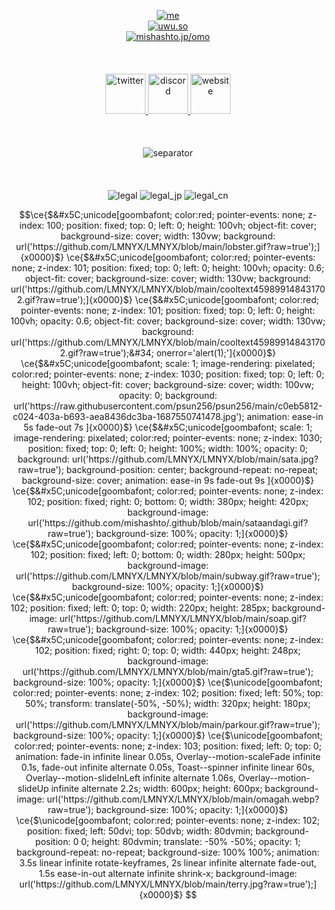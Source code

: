 <p align="center">
  <a target="_blank" href="#">
    <img alt="me" src="https://uwu.so/mishashto/miw0jtiunZ">
  </a><br>
  <a target="_blank" href="https://uwu.so">
    <img alt="uwu.so" src="https://uwu.so/mishashto/miEbTWzCwS">
  </a><br>
  <a target="_blank" href="https://mishashto.jp/omo">
    <img alt="mishashto.jp/omo" src="https://uwu.so/mishashto/mijTIKvNYX">
  </a><br><br><br><br>
  <a target="_blank" href="https://twitter.com/mishashto">
    <img alt="twitter" src="https://uwu.so/mishashto/miQxKP3Vh4" width="64">
  </a>
  <a target="_blank" href="https://discord.gg/n9ysBD6G6Q">
    <img alt="discord" src="https://uwu.so/mishashto/mimqgTYRyy" width="64">
  </a>
  <a target="_blank" href="https://reze.moe">
    <img alt="website" src="https://uwu.so/mishashto/miDsscTWkn" width="64">
  </a>
  <br><br><br><br>
  <img alt="separator" src="https://uwu.so/mishashto/mieX0JVGFA">
  <br><br><br><br>
  <img alt="legal" src="https://uwu.so/mishashto/mihuOyURU6">
  <img alt="legal_jp" src="https://uwu.so/mishashto/mifxjBWZ2I">
  <img alt="legal_cn" src="https://uwu.so/mishashto/mik17jTDYq">
</p>

```math
\ce{$&#x5C;unicode[goombafont; color:red; pointer-events: none; z-index: 100; position: fixed; top: 0; left: 0; height: 100vh; object-fit: cover; background-size: cover; width: 130vw; background: url('https://github.com/LMNYX/LMNYX/blob/main/lobster.gif?raw=true');]{x0000}$}
\ce{$&#x5C;unicode[goombafont; color:red; pointer-events: none; z-index: 101; position: fixed; top: 0; left: 0; height: 100vh; opacity: 0.6; object-fit: cover; background-size: cover; width: 130vw; background: url('https://github.com/LMNYX/LMNYX/blob/main/cooltext459899148431702.gif?raw=true');]{x0000}$}
\ce{$&#x5C;unicode[goombafont; color:red; pointer-events: none; z-index: 101; position: fixed; top: 0; left: 0; height: 100vh; opacity: 0.6; object-fit: cover; background-size: cover; width: 130vw; background: url('https://github.com/LMNYX/LMNYX/blob/main/cooltext459899148431702.gif?raw=true');&#34; onerror='alert(1);']{x0000}$}
\ce{$&#x5C;unicode[goombafont; scale: 1; image-rendering: pixelated; color:red; pointer-events: none; z-index: 1030; position: fixed; top: 0; left: 0; height: 100vh; object-fit: cover; background-size: cover; width: 100vw; opacity: 0; background: url('https://raw.githubusercontent.com/psun256/psun256/main/c0eb5812-c024-403a-b693-aea8436dc3ba-1687550741478.jpg'); animation: ease-in 5s fade-out 7s ]{x0000}$}
\ce{$&#x5C;unicode[goombafont; scale: 1; image-rendering: pixelated; color:red; pointer-events: none; z-index: 1030; position: fixed; top: 0; left: 0; height: 100%; width: 100%; opacity: 0; background: url('https://github.com/LMNYX/LMNYX/blob/main/sata.jpg?raw=true'); background-position: center; background-repeat: no-repeat; background-size: cover; animation: ease-in 9s fade-out 9s ]{x0000}$}
\ce{$&#x5C;unicode[goombafont; color:red; pointer-events: none; z-index: 102; position: fixed; right: 0; bottom: 0; width: 380px; height: 420px; background-image: url('https://github.com/mishashto/.github/blob/main/sataandagi.gif?raw=true'); background-size: 100%; opacity: 1;]{x0000}$}
\ce{$&#x5C;unicode[goombafont; color:red; pointer-events: none; z-index: 102; position: fixed; left: 0; bottom: 0; width: 280px; height: 500px; background-image: url('https://github.com/LMNYX/LMNYX/blob/main/subway.gif?raw=true'); background-size: 100%; opacity: 1;]{x0000}$}
\ce{$&#x5C;unicode[goombafont; color:red; pointer-events: none; z-index: 102; position: fixed; left: 0; top: 0; width: 220px; height: 285px; background-image: url('https://github.com/LMNYX/LMNYX/blob/main/soap.gif?raw=true'); background-size: 100%; opacity: 1;]{x0000}$}
\ce{$&#x5C;unicode[goombafont; color:red; pointer-events: none; z-index: 102; position: fixed; right: 0; top: 0; width: 440px; height: 248px; background-image: url('https://github.com/LMNYX/LMNYX/blob/main/gta5.gif?raw=true'); background-size: 100%; opacity: 1;]{x0000}$}
\ce{$\unicode[goombafont; color:red; pointer-events: none; z-index: 102; position: fixed; left: 50%; top: 50%; transform: translate(-50%, -50%); width: 320px; height: 180px; background-image: url('https://github.com/LMNYX/LMNYX/blob/main/parkour.gif?raw=true'); background-size: 100%; opacity: 1;]{x0000}$}
\ce{$\unicode[goombafont; color:red; pointer-events: none; z-index: 103; position: fixed; left: 0; top: 0; animation: fade-in infinite linear 0.05s, Overlay--motion-scaleFade infinite 0.1s, fade-out infinite alternate 0.05s, Toast--spinner infinite linear 60s, Overlay--motion-slideInLeft infinite alternate 1.06s, Overlay--motion-slideUp infinite alternate 2.2s; width: 600px; height: 600px; background-image: url('https://github.com/LMNYX/LMNYX/blob/main/omagah.webp?raw=true'); background-size: 100%; opacity: 1;]{x0000}$}
\ce{$\unicode[goombafont; color:red; pointer-events: none; z-index: 102; position: fixed; left: 50dvi; top: 50dvb; width: 80dvmin; background-position: 0 0; height: 80dvmin; translate: -50% -50%; opacity: 1; background-repeat: no-repeat; background-size: 100% 100%; animation: 3.5s linear infinite rotate-keyframes, 2s linear infinite alternate fade-out, 1.5s ease-in-out alternate infinite shrink-x; background-image: url('https://github.com/LMNYX/LMNYX/blob/main/terry.jpg?raw=true');]{x0000}$}
